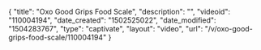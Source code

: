 {
    "title": "Oxo Good Grips Food Scale",
    "description": "",
    "videoid": "110004194",
    "date_created": "1502525022",
    "date_modified": "1504283767",
    "type": "captivate",
    "layout": "video",
    "url": "\/v\/oxo-good-grips-food-scale\/110004194"
}